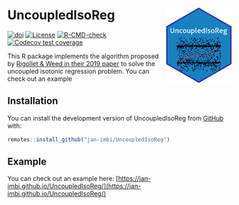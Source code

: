 # UncoupledIsoReg <a href='https://github.com/jan-imbi/UncoupledIsoReg'><img src='inst/figures/sticker.png' align="right" height="170" /></a>

<!-- badges: start -->
[![doi](https://img.shields.io/badge/doi-10.1007%2F978--3--030--73249--3__7-lightgrey)](https://doi.org/10.1007/978-3-030-73249-3_7
)
[![License](https://img.shields.io/badge/license-MIT-blue)](https://github.com/jan-imbi/UncoupledIsoReg/blob/master/LICENSE.md)
[![R-CMD-check](https://github.com/jan-imbi/UncoupledIsoReg/workflows/R-CMD-check/badge.svg)](https://github.com/jan-imbi/UncoupledIsoReg/actions)
[![Codecov test coverage](https://codecov.io/gh/jan-imbi/UncoupledIsoReg/branch/master/graph/badge.svg)](https://app.codecov.io/gh/jan-imbi/UncoupledIsoReg?branch=master)
<!-- badges: end -->

This R package implements the algorithm proposed by [Rigollet & Weed in their 2019 paper](https://doi.org/10.1093/imaiai/iaz006) to solve the uncoupled isotonic regression problem. You can check out an example


## Installation

You can install the development version of UncoupledIsoReg from [GitHub](https://github.com/) with:

``` r
remotes::install_github("jan-imbi/UncoupledIsoReg")
```

## Example

You can check out an example here: [https://jan-imbi.github.io/UncoupledIsoReg/](https://jan-imbi.github.io/UncoupledIsoReg/)


